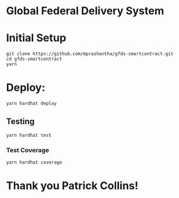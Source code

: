 # Global Federal Delivery System

# Initial Setup
```
git clone https://github.com/mprashantha/gfds-smartcontract.git
cd gfds-smartcontract
yarn
```

# Deploy:
```
yarn hardhat deploy
```

## Testing
```
yarn hardhat test
```

### Test Coverage
```
yarn hardhat coverage
```

# Thank you Patrick Collins!
